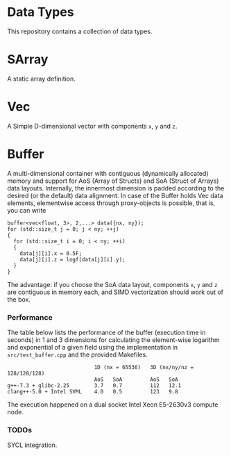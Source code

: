 # Data Types
This repository contains a collection of data types.

# SArray
A static array definition.

# Vec
A Simple D-dimensional vector with components `x`, `y` and `z`.

# Buffer
A multi-dimensional container with contiguous (dynamically allocated) memory and support for AoS (Array of Structs) and SoA (Struct of Arrays) data layouts.
Internally, the innermost dimension is padded according to the desired (or the default) data alignment.
In case of the Buffer holds Vec data elements, elementwise access through proxy-objects is possible, that is, you can write

```
buffer<vec<float, 3>, 2,...> data({nx, ny});
for (std::size_t j = 0; j < ny; ++j)
{
  for (std::size_t i = 0; i < ny; ++i)
  {
    data[j][i].x = 0.5F;
    data[j][i].z = logf(data[j][i].y);
  }
}
```
The advantage: if you choose the SoA data layout, components `x`, `y` and `z` are contiguous in memory each, and SIMD vectorization should work out of the box.

### Performance
The table below lists the performance of the buffer (execution time in seconds) in 1 and 3 dimensions for calculating the element-wise logarithm and exponential of a given field using the implementation in `src/test_buffer.cpp` and the provided Makefiles.

```
                            1D (nx = 65536)   3D (nx/ny/nz = 128/128/128)
                            AoS   SoA         AoS   SoA
g++-7.3 + glibc-2.25        3.7   0.7         112   12.1
clang++-5.0 + Intel SVML    4.0   0.5         123   9.8
```
The execution happened on a dual socket Intel Xeon E5-2630v3 compute node.

### TODOs
SYCL integration.
